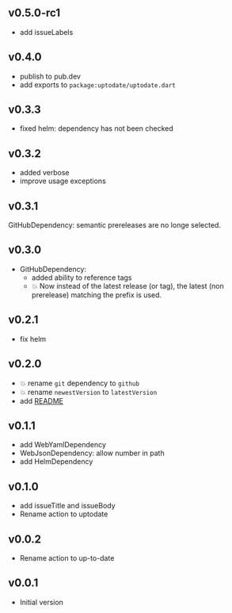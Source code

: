 ## v0.5.0-rc1

- add issueLabels

## v0.4.0

- publish to pub.dev
- add exports to `package:uptodate/uptodate.dart`

## v0.3.3

- fixed helm: dependency has not been checked

## v0.3.2

- added verbose
- improve usage exceptions

## v0.3.1

GitHubDependency: semantic prereleases are no longe selected.

## v0.3.0

- GitHubDependency:
  - added ability to reference tags
  - :boom: Now instead of the latest release (or tag), the latest (non prerelease) matching the prefix is used.

## v0.2.1

- fix helm

## v0.2.0

- :boom: rename `git` dependency to `github`
- :boom: rename `newestVersion` to `latestVersion`
- add [README](README.md)

## v0.1.1

- add WebYamlDependency
- WebJsonDependency: allow number in path
- add HelmDependency

## v0.1.0

- add issueTitle and issueBody
- Rename action to uptodate

## v0.0.2

- Rename action to up-to-date

## v0.0.1

- Initial version

